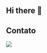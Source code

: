 ## Hi there 👋

## Contato
<p align="justify">
<a href="https://fgvenergia.fgv.br/"><img src="https://img.shields.io/badge/site-FGV%20ENERGIA-blue"/></a>
